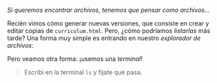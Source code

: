 _Si queremos encontrar archivos, tenemos que pensar como archivos..._

Recién vimos cómo generar nuevas versiones, que consiste en crear y editar copias de `curriculum.html`. Pero, ¿cómo podríamos _listarlas_ más tarde? Una forma muy simple es entrando en nuestro _explorador de archivos_:

<div 
  class="mu-filebrowser" 
  data-file="{
    'curriculum-v1.html': '',
    'curriculum-v2.html': '',
    'curriculum-v3.html': '',
  }">
</div>

Pero veamos otra forma: ¡usemos una _terminal_!

> Escribí en la terminal `ls` y fijate qué pasa.  

